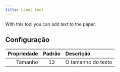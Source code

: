 ```yaml
---
title: Label tool
---
```


With this tool you can add text to the paper.

## Configuração

| Propriedade | Padrão | Descrição          |
| ----------: | :----: | :----------------- |
|     Tamanho |   12   | O tamanho do texto |
